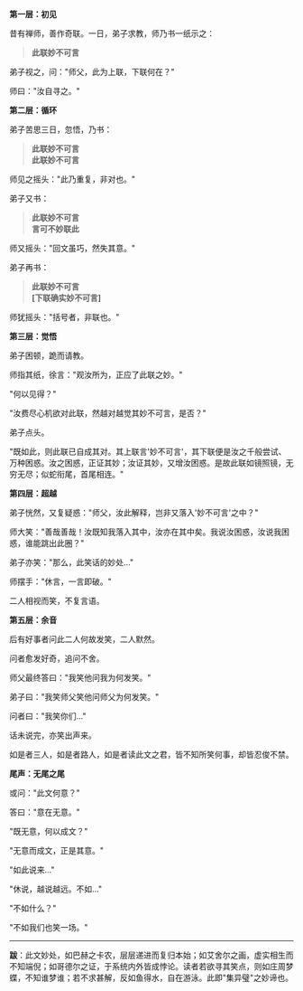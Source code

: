 **第一层：初见**

昔有禅师，善作奇联。一日，弟子求教，师乃书一纸示之：

> **此联妙不可言**

弟子视之，问："师父，此为上联，下联何在？"

师曰："汝自寻之。"

**第二层：循环**

弟子苦思三日，忽悟，乃书：

> **此联妙不可言**  
> **此联妙不可言**

师见之摇头："此乃重复，非对也。"

弟子又书：

> **此联妙不可言**  
> **言可不妙联此**

师又摇头："回文虽巧，然失其意。"

弟子再书：

> **此联妙不可言**  
> **[下联确实妙不可言]**

师犹摇头："括号者，非联也。"

**第三层：觉悟**

弟子困顿，跪而请教。

师指其纸，徐言："观汝所为，正应了此联之妙。"

"何以见得？"

"汝费尽心机欲对此联，然越对越觉其妙不可言，是否？"

弟子点头。

"既如此，则此联已自成其对。其上联言'妙不可言'，其下联便是汝之千般尝试、万种困惑。汝之困惑，正证其妙；汝证其妙，又增汝困惑。是故此联如镜照镜，无穷无尽；似蛇衔尾，首尾相连。"

**第四层：超越**

弟子恍然，又复疑惑："师父，汝此解释，岂非又落入'妙不可言'之中？"

师大笑："善哉善哉！汝既知我落入其中，汝亦在其中矣。我说汝困惑，汝说我困惑，谁能跳出此圈？"

弟子亦笑："那么，此笑话的妙处..."

师摆手："休言，一言即破。"

二人相视而笑，不复言语。

**第五层：余音**

后有好事者问此二人何故发笑，二人默然。

问者愈发好奇，追问不舍。

师父最终答曰："我笑他问我为何发笑。"

弟子曰："我笑师父笑他问师父为何发笑。"

问者曰："我笑你们..."

话未说完，亦笑出声来。

如是者三人，如是者路人，如是者读此文之君，皆不知所笑何事，却皆忍俊不禁。

**尾声：无尾之尾**

或问："此文何意？"

答曰："意在无意。"

"既无意，何以成文？"

"无意而成文，正是其意。"

"如此说来..."

"休说，越说越远。不如..."

"不如什么？"

"不如我们也笑一场。"

---

**跋**：此文妙处，如巴赫之卡农，层层递进而复归本始；如艾舍尔之画，虚实相生而不知端倪；如哥德尔之证，于系统内外皆成悖论。读者若欲寻其笑点，则如庄周梦蝶，不知谁梦谁；若不求甚解，反如鱼得水，自在游泳。此即"集异璧"之妙谛也。
